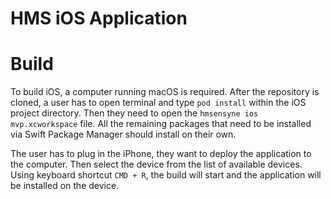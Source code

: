 # HMS iOS Application

# Build
To build iOS, a computer running macOS is required. After the repository is cloned, a user has to open terminal and type `pod install` within the iOS project directory. Then they need to open the `hmsensyne ios mvp.xcworkspace` file. All the remaining packages that need to be installed via Swift Package Manager should install on their own. 

The user has to plug in the iPhone, they want to deploy the application to the computer. Then select the device from the list of available devices. Using keyboard shortcut `CMD + R`, the build will start and the application will be installed on the device.
